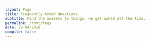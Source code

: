 ```yaml
---
layout: Page
title: Frequently Asked Questions
subtitle: Find the answers to things, we get asked all the time.
permalink: /root/faqs
date: 22-04-2016
compile: false
---
```

